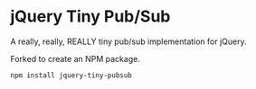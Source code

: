 # jQuery Tiny Pub/Sub

A really, really, REALLY tiny pub/sub implementation for jQuery.

Forked to create an NPM package.

`npm install jquery-tiny-pubsub`